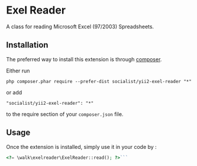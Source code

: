 Exel Reader
===========
A class for reading Microsoft Excel (97/2003) Spreadsheets.

Installation
------------

The preferred way to install this extension is through [composer](http://getcomposer.org/download/).

Either run

```
php composer.phar require --prefer-dist socialist/yii2-exel-reader "*"
```

or add

```
"socialist/yii2-exel-reader": "*"
```

to the require section of your `composer.json` file.


Usage
-----

Once the extension is installed, simply use it in your code by  :

```php
<?= \walk\exelreader\ExelReader::read(); ?>```

